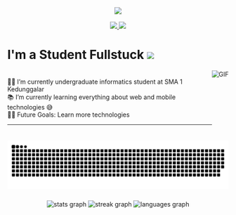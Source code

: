 <div align="center">
  <img height="200" src="https://i.imgur.com/4ASafy0.png"  />
  <p align="center"> 
  <a href="https://porto.calestial.shop">
  <img src="https://img.shields.io/badge/My_Portfolio-0A0A0A?style=flat&logo=dev.to&logoColor=white"/>
</a>
    <a href="https://linkedin.com/in/syah-arganata-97b79a29a/">
  <img src="https://img.shields.io/badge/-LinkedIn-blue?style=flat&logo=linkedin"/>
</a>
  </p>
  

</div>


<h1>I'm a Student Fullstuck <img src="https://emojis.slackmojis.com/emojis/images/1577305505/7373/hand_wave.gif?1577305505" width="50" /> </h1>
<img align="right" alt="GIF" height="160px" margin="0px" src="https://media.giphy.com/media/du3J3cXyzhj75IOgvA/giphy.gif" />
<br/>
👨‍💻 I’m currently undergraduate informatics student at SMA 1 Kedunggalar
<br/>
📚 I’m currently learning everything about web and mobile technologies 😅
<br/>
💪🏼 Future Goals: Learn more technologies

---

<div align="center">
  <picture align="center">
    <source media="(prefers-color-scheme: dark)" srcset="https://raw.githubusercontent.com/platane/platane/output/github-contribution-grid-snake-dark.svg">
    <source media="(prefers-color-scheme: light)" srcset="https://raw.githubusercontent.com/platane/platane/output/github-contribution-grid-snake.svg">
    <img alt="github contribution grid snake animation" src="https://raw.githubusercontent.com/platane/platane/output/github-contribution-grid-snake.svg">
  </picture>
</div>

###

<div align="center">
  <img src="https://github-readme-stats-sigma-five.vercel.app/api?username=DeaGaWaras&hide_title=false&hide_rank=false&show_icons=true&include_all_commits=true&count_private=true&disable_animations=false&theme=dracula&locale=en&hide_border=false&order=1" height="150" alt="stats graph"  />
  <img src="https://streak-stats.demolab.com?user=DeaGaWaras&locale=en&mode=daily&theme=dracula&hide_border=false&border_radius=5&order=3" height="150" alt="streak graph"  />
  <img src="https://github-readme-stats-sigma-five.vercel.app/api/top-langs?username=DeaGaWaras&locale=en&hide_title=false&layout=compact&card_width=320&langs_count=5&theme=dracula&hide_border=false&order=2" height="150" alt="languages graph"  />
  
</div>

###
